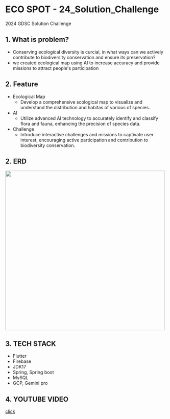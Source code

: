 # ECO SPOT - 24_Solution_Challenge

2024 GDSC Solution Challenge

## 1. What is problem?
- Conserving ecological diversity is curcial, in what ways can we actively contribute to biodiversity conservation and ensure its preservation?
- we created ecological map using AI to increase accuracy and provide missions to attract people's participation
## 2. Feature
- Ecological Map
  - Develop a comprehensive scological map to visualize and understand the distribution and habitas of various of species.
- AI
  - Utilize advanced AI technology to accurately identify and classify flora and fauna, enhancing the precision of species data.
- Challenge
  - Introduce interactive challenges and missions to captivate user interest, encouraging active participation and contribution to biodiversity conservation.

## 2. ERD
<img width=500 src="https://github.com/koo995/algorithm_note/assets/107671886/3ccd1b51-6222-47c4-8e02-e77c20b95112">

## 3. TECH STACK
- Flutter
- Firebase
- JDK17
- Spring, Spring boot
- MySQL
- GCP, Gemini pro

## 4. YOUTUBE VIDEO
[click](https://www.youtube.com/watch?v=OBB-oj9h3Ew)
